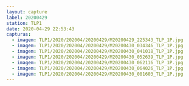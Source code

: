 ```yaml
---
layout: capture
label: 20200429
station: TLP1
date: 2020-04-29 22:53:43
capturas:
  - imagem: TLP1/2020/202004/20200429/M20200429_225343_TLP_1P.jpg
  - imagem: TLP1/2020/202004/20200429/M20200430_034346_TLP_1P.jpg
  - imagem: TLP1/2020/202004/20200429/M20200430_041018_TLP_1P.jpg
  - imagem: TLP1/2020/202004/20200429/M20200430_052639_TLP_1P.jpg
  - imagem: TLP1/2020/202004/20200429/M20200430_062116_TLP_1P.jpg
  - imagem: TLP1/2020/202004/20200429/M20200430_064026_TLP_1P.jpg
  - imagem: TLP1/2020/202004/20200429/M20200430_081603_TLP_1P.jpg
---
```

